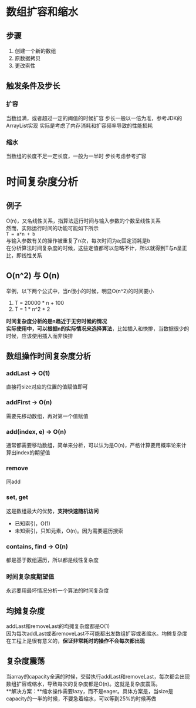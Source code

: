 # 数组扩容和缩水
## 步骤
1. 创建一个新的数组
2. 原数据拷贝
3. 更改索性

## 触发条件及步长
### 扩容
当数组满，或者超过一定的阈值的时候扩容
步长一般以一倍为准，参考JDK的ArrayList实现
实际是考虑了内存消耗和扩容频率导致的性能损耗
### 缩水
当数组的长度不足一定长度，一般为一半时
步长考虑参考扩容

# 时间复杂度分析
## 例子
O(n)，又名线性关系，指算法运行时间与输入参数的个数呈线性关系  
然而，实际运行时间的功能可能如下所示  
`T = a*n + b`  
与输入参数有关的操作被重复了n次，每次时间为a;固定消耗是b  
在分析算法时间复杂度的时候，这些定值都可以忽略不计，所以就得到T与n呈正比，即线性关系
## O(n^2) 与 O(n)
举例，以下两个公式中，当n很小的时候，明显O(n^2)的时间要小  
1. T = 20000 * n + 100    
2. T = 1 * n^2 + 2  

**时间复杂度分析的是n趋近于无穷时候的情况**  
**实际使用中，可以根据n的实际情况来选择算法**，比如插入和快排，当数据很少的时候，应该使用插入而非快排
## 数组操作时间复杂度分析
### addLast -> O(1)
直接将size对应的位置的值赋值即可
### addFirst -> O(n)
需要先移动数组，再对第一个值赋值
### add(index, e) -> O(n)
通常都需要移动数组，简单来分析，可以认为是O(n)，严格计算要用概率论来计算出index的期望值
### remove
同add
### set, get
这是数组最大的优势，**支持快速随机访问**
- 已知索引，O(1)
- 未知索引，只知元素，O(n)。因为需要遍历搜索

### contains, find -> O(n)
都是基于数组遍历，所以都是线性复杂度
### 时间复杂度期望值
永远要用最坏情况分析一个算法的时间复杂度
## 均摊复杂度
addLast和removeLast的均摊复杂度都是O(1)  
因为每次addLast或者removeLast不可能都出发数组扩容或者缩水。均摊复杂度在工程上是很有意义的，**保证非常耗时的操作不会每次都出现**
## 复杂度震荡
当array的capacity全满的时候，交替执行addLast和removeLast，每次都会出现数组扩容或缩水，导致每次的复杂度都是O(n)。这就是复杂度震荡。  
**解决方案：**缩水操作需要lazy，而不是eager。具体方案是，当size是capacity的一半的时候，不要急着缩水，可以等到25%的时候再做